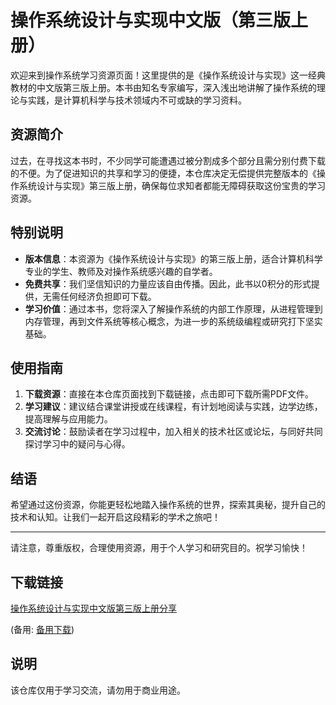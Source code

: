# 操作系统设计与实现中文版（第三版上册）

欢迎来到操作系统学习资源页面！这里提供的是《操作系统设计与实现》这一经典教材的中文版第三版上册。本书由知名专家编写，深入浅出地讲解了操作系统的理论与实践，是计算机科学与技术领域内不可或缺的学习资料。

## 资源简介

过去，在寻找这本书时，不少同学可能遭遇过被分割成多个部分且需分别付费下载的不便。为了促进知识的共享和学习的便捷，本仓库决定无偿提供完整版本的《操作系统设计与实现》第三版上册，确保每位求知者都能无障碍获取这份宝贵的学习资源。

## 特别说明

- **版本信息**：本资源为《操作系统设计与实现》的第三版上册，适合计算机科学专业的学生、教师及对操作系统感兴趣的自学者。
- **免费共享**：我们坚信知识的力量应该自由传播。因此，此书以0积分的形式提供，无需任何经济负担即可下载。
- **学习价值**：通过本书，您将深入了解操作系统的内部工作原理，从进程管理到内存管理，再到文件系统等核心概念，为进一步的系统级编程或研究打下坚实基础。

## 使用指南

1. **下载资源**：直接在本仓库页面找到下载链接，点击即可下载所需PDF文件。
2. **学习建议**：建议结合课堂讲授或在线课程，有计划地阅读与实践，边学边练，提高理解与应用能力。
3. **交流讨论**：鼓励读者在学习过程中，加入相关的技术社区或论坛，与同好共同探讨学习中的疑问与心得。

## 结语

希望通过这份资源，你能更轻松地踏入操作系统的世界，探索其奥秘，提升自己的技术和认知。让我们一起开启这段精彩的学术之旅吧！

---

请注意，尊重版权，合理使用资源，用于个人学习和研究目的。祝学习愉快！

## 下载链接
[操作系统设计与实现中文版第三版上册分享](https://pan.quark.cn/s/0c52687426d4) 

(备用: [备用下载](https://pan.baidu.com/s/1pHajxRgchRtyceX_aCEtEA?pwd=1234))

## 说明

该仓库仅用于学习交流，请勿用于商业用途。
